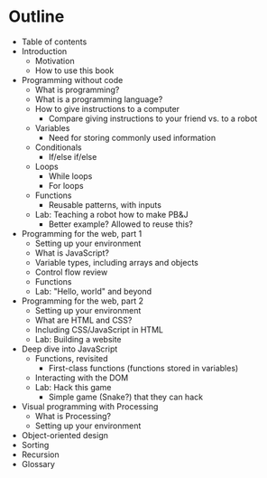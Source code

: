 # Outline

- Table of contents
- Introduction
    - Motivation
    - How to use this book
- Programming without code
    - What is programming?
    - What is a programming language?
    - How to give instructions to a computer
        - Compare giving instructions to your friend vs. to a robot
    - Variables
        - Need for storing commonly used information
    - Conditionals
        - If/else if/else
    - Loops
        - While loops
        - For loops
    - Functions
        - Reusable patterns, with inputs
    - Lab: Teaching a robot how to make PB&J
        - Better example? Allowed to reuse this?
- Programming for the web, part 1
    - Setting up your environment
    - What is JavaScript?
    - Variable types, including arrays and objects
    - Control flow review
    - Functions
    - Lab: "Hello, world" and beyond
- Programming for the web, part 2
    - Setting up your environment
    - What are HTML and CSS?
    - Including CSS/JavaScript in HTML
    - Lab: Building a website
- Deep dive into JavaScript
    - Functions, revisited
        - First-class functions (functions stored in variables)
    - Interacting with the DOM
    - Lab: Hack this game
        - Simple game (Snake?) that they can hack
- Visual programming with Processing
    - What is Processing?
    - Setting up your environment
- Object-oriented design
- Sorting
- Recursion
- Glossary
